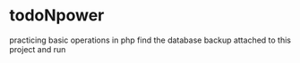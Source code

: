 # todoNpower
practicing basic operations in php
find the database backup attached to this project and run 
